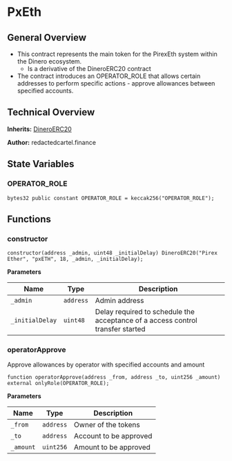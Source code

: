# PxEth
## General Overview
- This contract represents the main token for the PirexEth system within the Dinero ecosystem.
    - Is a derivative of the DineroERC20 contract
- The contract introduces an OPERATOR_ROLE that allows certain addresses to perform specific actions - approve allowances between specified accounts.
## Technical Overview
**Inherits:**
[DineroERC20](/src/DineroERC20.sol/contract.DineroERC20.md)

**Author:**
redactedcartel.finance


## State Variables
### OPERATOR_ROLE

```solidity
bytes32 public constant OPERATOR_ROLE = keccak256("OPERATOR_ROLE");
```


## Functions
### constructor


```solidity
constructor(address _admin, uint48 _initialDelay) DineroERC20("Pirex Ether", "pxETH", 18, _admin, _initialDelay);
```
**Parameters**

|Name|Type|Description|
|----|----|-----------|
|`_admin`|`address`|Admin address|
|`_initialDelay`|`uint48`|Delay required to schedule the acceptance of a access control transfer started|


### operatorApprove

Approve allowances by operator with specified accounts and amount


```solidity
function operatorApprove(address _from, address _to, uint256 _amount) external onlyRole(OPERATOR_ROLE);
```
**Parameters**

|Name|Type|Description|
|----|----|-----------|
|`_from`|`address`|Owner of the tokens|
|`_to`|`address`|Account to be approved|
|`_amount`|`uint256`|Amount to be approved|


